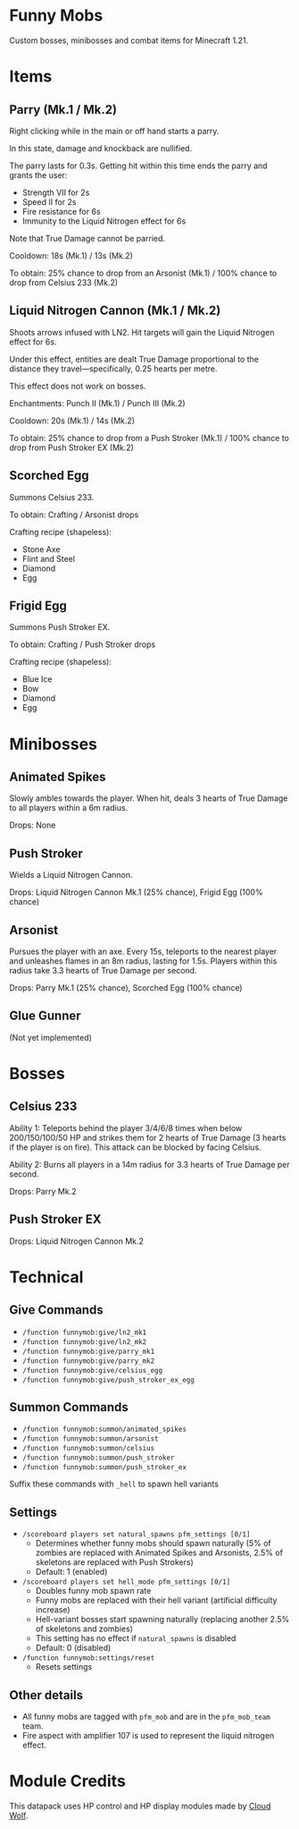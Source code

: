 # Funny Mobs

Custom bosses, minibosses and combat items for Minecraft 1.21.

# Items

## Parry (Mk.1 / Mk.2)
Right clicking while in the main or off hand starts a parry.

In this state, damage and knockback are nullified.

The parry lasts for 0.3s. Getting hit within this time ends the parry and grants the user:
- Strength VII for 2s
- Speed II for 2s
- Fire resistance for 6s
- Immunity to the Liquid Nitrogen effect for 6s

Note that True Damage cannot be parried.

Cooldown: 18s (Mk.1) / 13s (Mk.2)

To obtain: 25% chance to drop from an Arsonist (Mk.1) / 100% chance to drop from Celsius 233 (Mk.2)

## Liquid Nitrogen Cannon (Mk.1 / Mk.2)
Shoots arrows infused with LN2. Hit targets will gain the Liquid Nitrogen effect for 6s.

Under this effect, entities are dealt True Damage proportional to the distance they travel—specifically, 0.25 hearts per metre.

This effect does not work on bosses.

Enchantments: Punch II (Mk.1) / Punch III (Mk.2)

Cooldown: 20s (Mk.1) / 14s (Mk.2)

To obtain: 25% chance to drop from a Push Stroker (Mk.1) / 100% chance to drop from Push Stroker EX (Mk.2)

## Scorched Egg

Summons Celsius 233.

To obtain: Crafting / Arsonist drops

Crafting recipe (shapeless):
- Stone Axe
- Flint and Steel
- Diamond
- Egg

## Frigid Egg

Summons Push Stroker EX.

To obtain: Crafting / Push Stroker drops

Crafting recipe (shapeless):
- Blue Ice
- Bow
- Diamond
- Egg

# Minibosses

## Animated Spikes
Slowly ambles towards the player. When hit, deals 3 hearts of True Damage to all players within a 6m radius.

Drops: None

## Push Stroker
Wields a Liquid Nitrogen Cannon.

Drops: Liquid Nitrogen Cannon Mk.1 (25% chance), Frigid Egg (100% chance)

## Arsonist

Pursues the player with an axe. Every 15s, teleports to the nearest player and unleashes flames in an 8m radius, lasting for 1.5s. Players within this radius take 3.3 hearts of True Damage per second.

Drops: Parry Mk.1 (25% chance), Scorched Egg (100% chance)

## Glue Gunner

(Not yet implemented)

# Bosses

## Celsius 233
Ability 1: Teleports behind the player 3/4/6/8 times when below 200/150/100/50 HP and strikes them for 2 hearts of True Damage (3 hearts if the player is on fire). This attack can be blocked by facing Celsius.

Ability 2: Burns all players in a 14m radius for 3.3 hearts of True Damage per second.

Drops: Parry Mk.2

## Push Stroker EX
Drops: Liquid Nitrogen Cannon Mk.2

# Technical

## Give Commands

- `/function funnymob:give/ln2_mk1`
- `/function funnymob:give/ln2_mk2`
- `/function funnymob:give/parry_mk1`
- `/function funnymob:give/parry_mk2`
- `/function funnymob:give/celsius_egg`
- `/function funnymob:give/push_stroker_ex_egg`

## Summon Commands

- `/function funnymob:summon/animated_spikes`
- `/function funnymob:summon/arsonist`
- `/function funnymob:summon/celsius`
- `/function funnymob:summon/push_stroker`
- `/function funnymob:summon/push_stroker_ex`

Suffix these commands with `_hell` to spawn hell variants

## Settings

- `/scoreboard players set natural_spawns pfm_settings [0/1]`
  - Determines whether funny mobs should spawn naturally (5% of zombies are replaced with Animated Spikes and Arsonists, 2.5% of skeletons are replaced with Push Strokers)
  - Default: 1 (enabled)
- `/scoreboard players set hell_mode pfm_settings [0/1]`
  - Doubles funny mob spawn rate
  - Funny mobs are replaced with their hell variant (artificial difficulty increase)
  - Hell-variant bosses start spawning naturally (replacing another 2.5% of skeletons and zombies)
  - This setting has no effect if `natural_spawns` is disabled
  - Default: 0 (disabled)
- `/function funnymob:settings/reset`
  - Resets settings

## Other details

- All funny mobs are tagged with `pfm_mob` and are in the `pfm_mob_team` team.
- Fire aspect with amplifier 107 is used to represent the liquid nitrogen effect.

# Module Credits

This datapack uses HP control and HP display modules made by [Cloud Wolf](https://www.youtube.com/channel/UCZnBqVITQ0dloqUU0fGxY3g).
